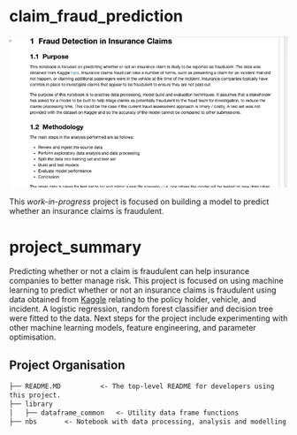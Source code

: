 claim_fraud_prediction
=============================

![](fraud_classification.gif)

This *work-in-progress* project is focused on building a model to predict whether an insurance claims is fraudulent.


project_summary
=============================

Predicting whether or not a claim is fraudulent can help insurance companies to better manage risk. This project is focused on using machine learning to predict whether or not an insurance claims is fraudulent using data obtained from [Kaggle](https://www.kaggle.com/roshansharma/insurance-claim) relating to the policy holder, vehicle, and incident. A logistic regression, random forest classifier and decision tree were fitted to the data. Next steps for the project include experimenting with other machine learning models, feature engineering, and parameter optimisation. 

Project Organisation
------------

    ├── README.MD          <- The top-level README for developers using this project.
    ├── library
    │   ├── dataframe_common   <- Utility data frame functions
    ├── nbs       <- Notebook with data processing, analysis and modelling
   
    

